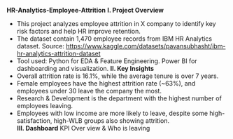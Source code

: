 **HR-Analytics-Employee-Attrition**
  **I. Project Overview**
- This project analyzes employee attrition in X company to identify key risk factors and help HR improve retention.
- The dataset contain 1,470 employee records from IBM HR Analytics dataset.
Source: https://www.kaggle.com/datasets/pavansubhasht/ibm-hr-analytics-attrition-dataset 
- Tool used: Python for EDA & Feature Engineering. Power BI for dashboarding and visualization.
  **II. Key Insights**
- Overall attrition rate is 16.1%, while the average tenure is over 7 years.  
- Female employees have the highest attrition rate (~63%), and employees under 30 leave the company the most.  
- Research & Development is the department with the highest number of employees leaving.  
- Employees with low income are more likely to leave, despite some high-satisfaction, high-WLB groups also showing attrition.  
  **III. Dashboard**
KPI Over view & Who is leaving
